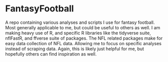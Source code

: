 # FantasyFootball
A repo containing various analyses and scripts I use for fantasy football. Most generally applicable to me, but could be useful to others as well.
I am making heavy use of R, and specific R libraries like the tidyverse suite, nflFastR, and ffverse suite of packages. The NFL related packages make for easy data
collection of NFL data. Allowing me to focus on specific analyses instead of scraping data. Again, this is likely just helpful for me, but hopefully others can find
inspiration as well.
